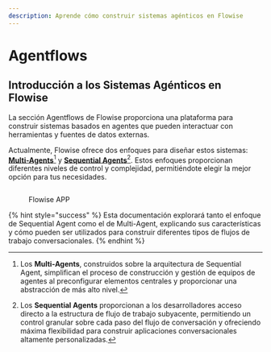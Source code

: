 ```yaml
---
description: Aprende cómo construir sistemas agénticos en Flowise
---
```


# Agentflows

## Introducción a los Sistemas Agénticos en Flowise

La sección Agentflows de Flowise proporciona una plataforma para construir sistemas basados en agentes que pueden interactuar con herramientas y fuentes de datos externas.

Actualmente, Flowise ofrece dos enfoques para diseñar estos sistemas: [**Multi-Agents**](#user-content-fn-1)[^1] y [**Sequential Agents**](#user-content-fn-2)[^2]. Estos enfoques proporcionan diferentes niveles de control y complejidad, permitiéndote elegir la mejor opción para tus necesidades.

<figure><img src="../../.gitbook/assets/agentflow.png" alt=""><figcaption><p>Flowise APP</p></figcaption></figure>

{% hint style="success" %}
Esta documentación explorará tanto el enfoque de Sequential Agent como el de Multi-Agent, explicando sus características y cómo pueden ser utilizados para construir diferentes tipos de flujos de trabajo conversacionales.
{% endhint %}

[^1]: Los **Multi-Agents**, construidos sobre la arquitectura de Sequential Agent, simplifican el proceso de construcción y gestión de equipos de agentes al preconfigurar elementos centrales y proporcionar una abstracción de más alto nivel.

[^2]: Los **Sequential Agents** proporcionan a los desarrolladores acceso directo a la estructura de flujo de trabajo subyacente, permitiendo un control granular sobre cada paso del flujo de conversación y ofreciendo máxima flexibilidad para construir aplicaciones conversacionales altamente personalizadas.
